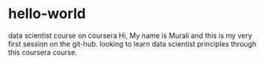 # hello-world
data scientist course on coursera
Hi, My name is Murali and this is my very first session on the git-hub. looking to learn data scientist principles through this coursera course.
